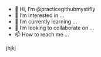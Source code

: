 - 👋 Hi, I’m @practicegithubmystifly
- 👀 I’m interested in ...
- 🌱 I’m currently learning ...
- 💞️ I’m looking to collaborate on ...
- 📫 How to reach me ...

<!---
practicegithubmystifly/practicegithubmystifly is a ✨ special ✨ repository because its `README.md` (this file) appears on your GitHub profile.
You can click the Preview link to take a look at your changes.
--->
jhjkj

